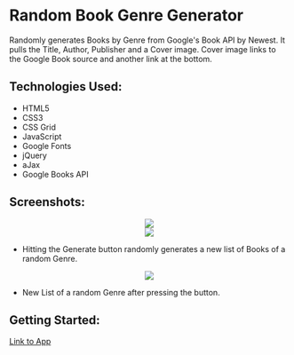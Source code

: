 # **Random Book Genre Generator**
Randomly generates Books by Genre from Google's Book API by Newest. It pulls the Title, Author, Publisher and a Cover image. Cover image links to the Google Book source and another link at the bottom.

## Technologies Used:

- HTML5
- CSS3
- CSS Grid
- JavaScript
- Google Fonts
- jQuery
- aJax
- Google Books API

## Screenshots:
<center><img src="https://i.imgur.com/8Qsy2mQ.png"></center>

<center><img src="https://i.imgur.com/EH8Cr9O.png"></center>

- Hitting the Generate button randomly generates a new list of Books of a random Genre.

<center><img src="https://i.imgur.com/lrtUuBG.png"></center>

- New List of a random Genre after pressing the button.
</p>

## Getting Started:

[Link to App](https://resplendent-semifreddo-3124d4.netlify.app/)